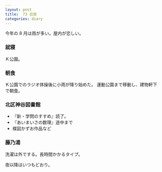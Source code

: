 ```yaml
---
layout: post
title:  73 日目
categories: diary
---
```


今年の 8 月は雨が多い。屋内が恋しい。

### 就寝

Ｋ公園。

### 朝食

Ｋ公園でのラジオ体操後に小雨が降り始めた。
運動公園まで移動し、建物軒下で朝食。

### 北区神谷図書館

* 『新・学問のすすめ』読了。
* 『あいまいさの数理』途中まで
* 楳図かずお作品など

### 藤乃湯

洗濯は外でする。長時間かかるタイプ。

夜以降はいつもどおり。
